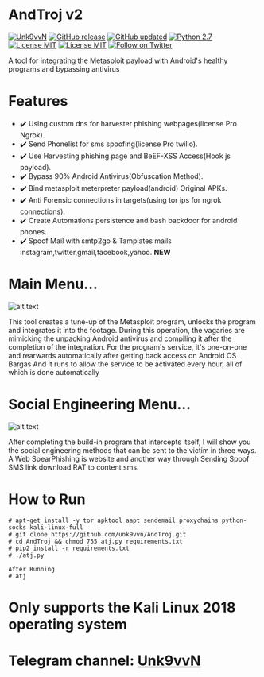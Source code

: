 # AndTroj v2
[![Unk9vvN](https://img.shields.io/badge/Unk9vvN-AndTroj-green.svg)](https://github.com/unk9vvn/AndTroj)
[![GitHub release](https://img.shields.io/badge/Last-Realase-green.svg)](https://github.com/unk9vvn/AndTroj/releases)
[![GitHub updated](https://img.shields.io/badge/build-version-yellow.svg)](https://github.com/unk9vvn/AndTroj/blob/master/others/version)
[![Python 2.7](https://img.shields.io/badge/python-2.7-blue.svg)](https://www.python.org/)
[![License MIT](https://img.shields.io/github/license/mashape/apistatus.svg)](https://github.com/unk9vvn/AndTroj/blob/master/LICENSE)
[![License MIT](https://img.shields.io/badge/telegram-channel-orange.svg)](https://t.me/Unk9vvN)
[![Follow on Twitter](https://img.shields.io/twitter/follow/espadrine.svg?label=Follow&style=social)](https://twitter.com/intent/follow?screen_name=unk9vvn)


A tool for integrating the Metasploit payload with Android's healthy programs and bypassing antivirus

# Features
- :heavy_check_mark: Using custom dns for harvester phishing webpages(license Pro Ngrok).
- :heavy_check_mark: Send Phonelist for sms spoofing(license Pro twilio).
- :heavy_check_mark: Use Harvesting phishing page and BeEF-XSS Access(Hook js payload).
- :heavy_check_mark: Bypass 90% Android Antivirus(Obfuscation Method).
- :heavy_check_mark: Bind metasploit meterpreter payload(android) Original APKs.
- :heavy_check_mark: Anti Forensic connections in targets(using tor ips for ngrok connections).
- :heavy_check_mark: Create Automations persistence and bash backdoor for android phones.
- :heavy_check_mark: Spoof Mail with smtp2go & Tamplates mails instagram,twitter,gmail,facebook,yahoo. **NEW**


# Main Menu...

![alt text][logo]

[logo]: https://raw.githubusercontent.com/unk9vvn/AndTroj/master/others/ATJ.jpg "Logo Title Text 2"


This tool creates a tune-up of the Metasploit program, unlocks the program and integrates it into the footage. During this operation, the vagaries are mimicking the unpacking Android antivirus and compiling it after the completion of the integration. For the program's service, it's one-on-one and rearwards automatically after getting back access on Android OS Bargas And it runs to allow the service to be activated every hour, all of which is done automatically

# Social Engineering Menu...

![alt text](https://raw.githubusercontent.com/unk9vvn/AndTroj/master/others/SEA.jpg)


After completing the build-in program that intercepts itself, I will show you the social engineering methods that can be sent to the victim in three ways. A Web SpearPhishing is website and another way through Sending Spoof SMS link download RAT to content sms.

# How to Run
```
# apt-get install -y tor apktool aapt sendemail proxychains python-socks kali-linux-full
# git clone https://github.com/unk9vvn/AndTroj.git
# cd AndTroj && chmod 755 atj.py requirements.txt
# pip2 install -r requirements.txt
# ./atj.py

After Running
# atj
```
# Only supports the Kali Linux 2018 operating system

# Telegram channel: [Unk9vvN](https://t.me/Unk9vvN)
